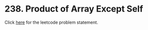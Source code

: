 # 238. Product of Array Except Self

Click [here](https://leetcode.com/problems/product-of-array-except-self/) for the leetcode problem statement.
